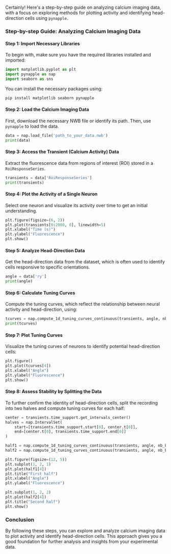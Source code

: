 Certainly! Here's a step-by-step guide on analyzing calcium imaging data, with a focus on exploring methods for plotting activity and identifying head-direction cells using `pynapple`.

### Step-by-step Guide: Analyzing Calcium Imaging Data

#### Step 1: Import Necessary Libraries
To begin with, make sure you have the required libraries installed and imported:
```python
import matplotlib.pyplot as plt
import pynapple as nap
import seaborn as sns
```
You can install the necessary packages using:
```bash
pip install matplotlib seaborn pynapple
```

#### Step 2: Load the Calcium Imaging Data
First, download the necessary NWB file or identify its path. Then, use `pynapple` to load the data.
```python
data = nap.load_file('path_to_your_data.nwb')
print(data)
```

#### Step 3: Access the Transient (Calcium Activity) Data
Extract the fluorescence data from regions of interest (ROI) stored in a `RoiResponseSeries`.
```python
transients = data['RoiResponseSeries']
print(transients)
```

#### Step 4: Plot the Activity of a Single Neuron
Select one neuron and visualize its activity over time to get an initial understanding.
```python
plt.figure(figsize=(6, 2))
plt.plot(transients[0:2000, 0], linewidth=5)
plt.xlabel("Time (s)")
plt.ylabel("Fluorescence")
plt.show()
```

#### Step 5: Analyze Head-Direction Data
Get the head-direction data from the dataset, which is often used to identify cells responsive to specific orientations.
```python
angle = data['ry']
print(angle)
```

#### Step 6: Calculate Tuning Curves
Compute the tuning curves, which reflect the relationship between neural activity and head-direction, using:
```python
tcurves = nap.compute_1d_tuning_curves_continuous(transients, angle, nb_bins=120)
print(tcurves)
```

#### Step 7: Plot Tuning Curves
Visualize the tuning curves of neurons to identify potential head-direction cells:
```python
plt.figure()
plt.plot(tcurves[4])
plt.xlabel("Angle")
plt.ylabel("Fluorescence")
plt.show()
```

#### Step 8: Assess Stability by Splitting the Data
To further confirm the identity of head-direction cells, split the recording into two halves and compute tuning curves for each half:
```python
center = transients.time_support.get_intervals_center()
halves = nap.IntervalSet(
    start=[transients.time_support.start[0], center.t[0]],
    end=[center.t[0], transients.time_support.end[0]]
)

half1 = nap.compute_1d_tuning_curves_continuous(transients, angle, nb_bins=120, ep=halves.loc[[0]])
half2 = nap.compute_1d_tuning_curves_continuous(transients, angle, nb_bins=120, ep=halves.loc[[1]])

plt.figure(figsize=(12, 5))
plt.subplot(1, 2, 1)
plt.plot(half1[4])
plt.title("First half")
plt.xlabel("Angle")
plt.ylabel("Fluorescence")

plt.subplot(1, 2, 2)
plt.plot(half2[4])
plt.title("Second half")
plt.show()
```

### Conclusion
By following these steps, you can explore and analyze calcium imaging data to plot activity and identify head-direction cells. This approach gives you a good foundation for further analysis and insights from your experimental data.